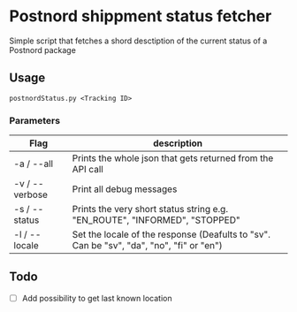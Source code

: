 # Postnord shippment status fetcher

Simple script that fetches a shord desctiption of the current status of a Postnord package

## Usage

`postnordStatus.py <Tracking ID>`

### Parameters

Flag | description
-----|------------
-a / --all | Prints the whole json that gets returned from the API call
-v / --verbose | Print all debug messages
-s / --status | Prints the very short status string e.g. "EN_ROUTE", "INFORMED", "STOPPED"
-l / --locale | Set the locale of the response (Deafults to "sv". Can be "sv", "da", "no", "fi" or "en")

## Todo

- [ ] Add possibility to get last known location
